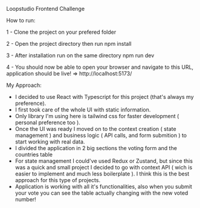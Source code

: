 Loopstudio Frontend Challenge

How to run:

1 - Clone the project on your prefered folder

2 - Open the project directory then run npm install

3 - After installation run on the same directory npm run dev

4 - You should now be able to open your browser and navigate to this URL, application should be live! => http://localhost:5173/

My Approach:

-   I decided to use React with Typescript for this project (that's always my preference).
-   I first took care of the whole UI with static information.
-   Only library I'm using here is tailwind css for faster development ( personal preference too ).
-   Once the UI was ready I moved on to the context creation ( state management ) and business logic ( API calls, and form submition ) to start working with real data.
-   I divided the application in 2 big sections the voting form and the countries table
-   For state management I could've used Redux or Zustand, but since this was a quick and small project I decided to go with context API ( wich is easier to implement and much less boilerplate ). I think this is the best approach for this type of projects.
-   Application is working with all it's functionalities, also when you submit your vote you can see the table actually changing with the new voted number!
